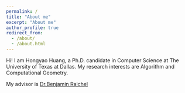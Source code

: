 ```yaml
---
permalink: /
title: "About me"
excerpt: "About me"
author_profile: true
redirect_from: 
  - /about/
  - /about.html
---
```


Hi! I am Hongyao Huang,  a Ph.D. candidate in Computer Science at The University of Texas at Dallas. My research interests are Algorithm and Computational Geometry.

My advisor is [Dr.Benjamin Raichel](https://personal.utdallas.edu/~benjamin.raichel/)
